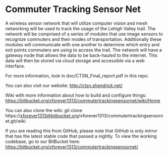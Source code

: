 # Commuter Tracking Sensor Net #

A wireless sensor network that will utilize computer vision and mesh networking will be used to track the usage of the Lehigh Valley trail. The network will be comprised of a series of modules that use image sensors to recognize commuters and their modes of transportation. Additionally these modules will communicate with one another to determine which entry and exit points commuters are using to access the trail. The network will have a gateway node that allows the data to be back-hauled to the internet. This data will then be stored via cloud storage and accessible via a web interface.

For more information, look in doc/CTSN_Final_report.pdf in this repo.

You can also visit our website: http://ctsn.shendrick.net/

Wiki with more information about how to build and configure things: https://bitbucket.org/xforever1313/commutertrackingsensornet/wiki/Home

You can also clone the wiki: git clone https://xforever1313@bitbucket.org/xforever1313/commutertrackingsensornet.git/wiki

If you are reading this from GitHub, please note that GitHub is only mirror that has the latest stable code that passed a nightly.  To view the working codebase, go to our BitBucket here: https://bitbucket.org/xforever1313/commutertrackingsensornet/ 